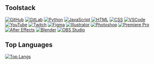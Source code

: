 <h2> Toolstack </h2>

[![GitHub](https://img.shields.io/badge/GitHub-f1f1f1?style=for-the-badge&logo=GitHub&logoColor=black)](https://github.com)
[![GitLab](https://img.shields.io/badge/GitLab-f1f1f1?style=for-the-badge&logo=GitLab&logoColor=black)](https://gitlab.com)
[![Python](https://img.shields.io/badge/Python-f1f1f1?style=for-the-badge&logo=Python&logoColor=black)](https://www.python.org)
[![JavaScript](https://img.shields.io/badge/JavaScript-f1f1f1?style=for-the-badge&logo=JavaScript&logoColor=black)](https://developer.mozilla.org/en-US/docs/Web/JavaScript)
[![HTML](https://img.shields.io/badge/HTML-f1f1f1?style=for-the-badge&logo=HTML5&logoColor=black)](https://developer.mozilla.org/en-US/docs/Web/HTML)
[![CSS](https://img.shields.io/badge/CSS-f1f1f1?style=for-the-badge&logo=CSS3&logoColor=black)](https://developer.mozilla.org/en-US/docs/Web/CSS)
[![VSCode](https://img.shields.io/badge/VSCode-f1f1f1?style=for-the-badge&logo=Visual-Studio-Code&logoColor=black)](https://code.visualstudio.com)
[![YouTube](https://img.shields.io/badge/YouTube-f1f1f1?style=for-the-badge&logo=YouTube&logoColor=black)](https://www.youtube.com)
[![Twitch](https://img.shields.io/badge/Twitch-f1f1f1?style=for-the-badge&logo=Twitch&logoColor=black)](https://www.twitch.tv)
[![Figma](https://img.shields.io/badge/Figma-f1f1f1?style=for-the-badge&logo=Figma&logoColor=black)](https://www.figma.com)
[![Illustrator](https://img.shields.io/badge/Illustrator-f1f1f1?style=for-the-badge&logo=AdobeIllustrator&logoColor=black)](https://www.adobe.com/products/illustrator.html)
[![Photoshop](https://img.shields.io/badge/Photoshop-f1f1f1?style=for-the-badge&logo=AdobePhotoshop&logoColor=black)](https://www.adobe.com/products/photoshop.html)
[![Premiere Pro](https://img.shields.io/badge/Premiere_Pro-f1f1f1?style=for-the-badge&logo=AdobePremierePro&logoColor=black)](https://www.adobe.com/products/premiere.html)
[![After Effects](https://img.shields.io/badge/After_Effects-f1f1f1?style=for-the-badge&logo=AdobeAfterEffects&logoColor=black)](https://www.adobe.com/products/aftereffects.html)
[![Blender](https://img.shields.io/badge/Blender-f1f1f1?style=for-the-badge&logo=Blender&logoColor=black)](https://www.blender.org)
[![OBS Studio](https://img.shields.io/badge/OBS_Studio-f1f1f1?style=for-the-badge&logo=OBS-Studio&logoColor=black)](https://obsproject.com)

<h2> Top Languages </h2>

[![Top Langs](https://github-readme-stats.vercel.app/api/top-langs/?username=nicholasiliou&layout=compact&hide_border=true&hide_title=true&card_width=1000)](https://github.com/nicholasiliou/github-readme-stats)
